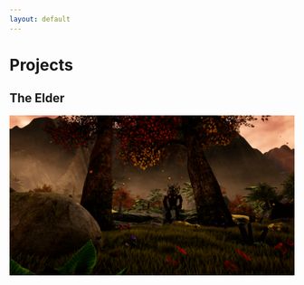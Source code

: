 ```yaml
---
layout: default
---
```


# Projects
## The Elder
[![My helpful screenshot](/assets/images/theelder/theelder.png)](/theelder)
